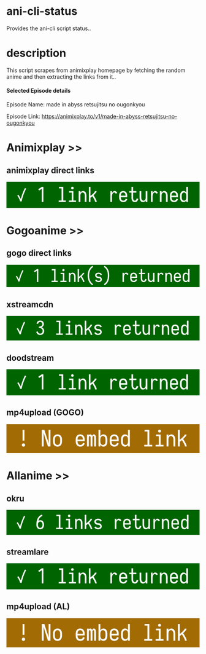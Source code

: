 # ani-cli-status
Provides the ani-cli script status..

# description
This script scrapes from animixplay homepage by fetching the random anime and then extracting the links from it..

#### Selected Episode details

Episode Name: made in abyss retsujitsu no ougonkyou

Episode Link: https://animixplay.to/v1/made-in-abyss-retsujitsu-no-ougonkyou
 
# Animixplay >>

## animixplay direct links

<img src="./images/animixplay.jpg">

# Gogoanime >>

## gogo direct links

<img src="./images/gogoplay.jpg">

## xstreamcdn

<img src="./images/xstreamcdn.jpg">

## doodstream

<img src="./images/doodstream.jpg">

## mp4upload (GOGO)

<img src="./images/mp4upload.jpg">

# Allanime >>

## okru

<img src="./images/okru.jpg">

## streamlare

<img src="./images/streamlare.jpg">

## mp4upload (AL)

<img src="./images/mp4upload_al.jpg">
